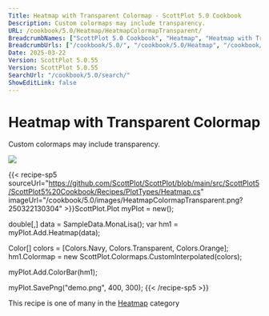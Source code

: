 ```yaml
---
Title: Heatmap with Transparent Colormap - ScottPlot 5.0 Cookbook
Description: Custom colormaps may include transparency.
URL: /cookbook/5.0/Heatmap/HeatmapColormapTransparent/
BreadcrumbNames: ["ScottPlot 5.0 Cookbook", "Heatmap", "Heatmap with Transparent Colormap"]
BreadcrumbUrls: ["/cookbook/5.0/", "/cookbook/5.0/Heatmap", "/cookbook/5.0/Heatmap/HeatmapColormapTransparent"]
Date: 2025-03-22
Version: ScottPlot 5.0.55
Version: ScottPlot 5.0.55
SearchUrl: "/cookbook/5.0/search/"
ShowEditLink: false
---
```



<div class='d-flex align-items-center mt-5'>
<h1 class='me-2 text-dark my-0 border-0'>Heatmap with Transparent Colormap</h1>
</div>

Custom colormaps may include transparency.

[![](/cookbook/5.0/images/HeatmapColormapTransparent.png?250322130304)](/cookbook/5.0/images/HeatmapColormapTransparent.png?250322130304)

{{< recipe-sp5 sourceUrl="https://github.com/ScottPlot/ScottPlot/blob/main/src/ScottPlot5/ScottPlot5%20Cookbook/Recipes/PlotTypes/Heatmap.cs" imageUrl="/cookbook/5.0/images/HeatmapColormapTransparent.png?250322130304" >}}ScottPlot.Plot myPlot = new();

double[,] data = SampleData.MonaLisa();
var hm1 = myPlot.Add.Heatmap(data);

Color[] colors = [Colors.Navy, Colors.Transparent, Colors.Orange];
hm1.Colormap = new ScottPlot.Colormaps.CustomInterpolated(colors);

myPlot.Add.ColorBar(hm1);

myPlot.SavePng("demo.png", 400, 300);
{{< /recipe-sp5 >}}

<div class='my-5 text-center'>This recipe is one of many in the <a href='/cookbook/5.0/Heatmap'>Heatmap</a> category</div>


